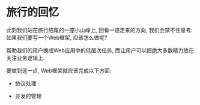 # 旅行的回忆

此刻我们站在旅行结尾的一座小山峰上, 回看一路走来的方向,
我们会禁不住思考: 如果我们要写一个Web框架, 应该怎么做呢?

帮助我们的用户换成Web应用中的低层次任务, 而让用户可以把绝大多数精力放在关注业务逻辑上.

要做到这一点, Web框架就应该完成以下方面:

* 协议处理

* 并发的管理
